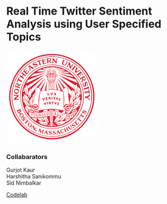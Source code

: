 # Real Time Twitter Sentiment Analysis using User Specified Topics <br />

![alt text](https://github.com/SidNimbalkar/CSYE7245FinalProject/blob/master/Images/logo.png)
### Collabarators 
Gurjot Kaur<br />
Harshitha Sanikommu<br />
Sid Nimbalkar



[Codelab](https://codelabs-preview.appspot.com/?file_id=11guPZm2NIzOZI7QMATwpICSQLIaFqfXFUYzi_k8Gdj4#0)
